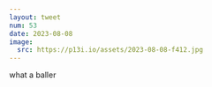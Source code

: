 ```yaml
---
layout: tweet
num: 53
date: 2023-08-08
image:
  src: https://p13i.io/assets/2023-08-08-f412.jpg
---
```


what a baller
